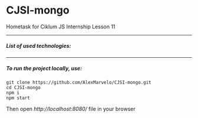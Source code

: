 # CJSI-mongo
Hometask for Ciklum JS Internship Lesson 11

---

##### List of used technologies:


---

##### To run the project locally, use:
```
git clone https://github.com/AlexMarvelo/CJSI-mongo.git
cd CJSI-mongo
npm i
npm start
```
Then open *http://localhost:8080/* file in your browser
